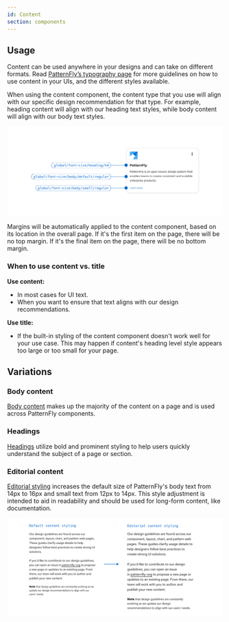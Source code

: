 ```yaml
---
id: Content
section: components
---
```


## Usage

Content can be used anywhere in your designs and can take on different formats. Read [PatternFly’s typography page](/design-foundations/typography) for more guidelines on how to use content in your UIs, and the different styles available.

When using the content component, the content type that you use will align with our specific design recommendation for that type. For example, heading content will align with our heading text styles, while body content will align with our body text styles. 

![Different text tokens within a card component.](./img/content-types.png)

Margins will be automatically applied to the content component, based on its location in the overall page. If it's the first item on the page, there will be no top margin. If it's the final item on the page, there will be no bottom margin.

### When to use content vs. title

**Use content:** 
- In most cases for UI text. 
- When you want to ensure that text aligns with our design recommendations. 

**Use title:** 
- If the built-in styling of the content component doesn't work well for your use case. This may happen if content's heading level style appears too large or too small for your page.

## Variations 

### Body content

[Body content](/design-foundations/typography#body-text) makes up the majority of the content on a page and is used across PatternFly components.

### Headings 

[Headings](/design-foundations/typography#headings) utilize bold and prominent styling to help users quickly understand the subject of a page or section. 

### Editorial content 

[Editorial styling](/components/content#editorial-content) increases the default size of PatternFly's body text from 14px to 16px and small text from 12px to 14px. This style adjustment is intended to aid in readability and should be used for long-form content, like documentation. 

![Size difference between default and editorial styles.](./img/editorial-content.png)
